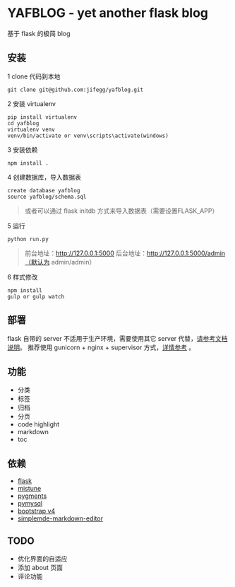# YAFBLOG - yet another flask blog
基于 flask 的极简 blog

## 安装

1 clone 代码到本地
```
git clone git@github.com:jifegg/yafblog.git
```

2 安装 virtualenv
```
pip install virtualenv
cd yafblog
virtualenv venv
venv/bin/activate or venv\scripts\activate(windows)
```

3 安装依赖
```
npm install .
```

4 创建数据库，导入数据表
```
create database yafblog
source yafblog/schema.sql
```
> 或者可以通过 flask initdb 方式来导入数据表（需要设置FLASK_APP）

5 运行
```
python run.py
```
>前台地址：http://127.0.0.1:5000
>后台地址：http://127.0.0.1:5000/admin（默认为 admin/admin）

6 样式修改
```
npm install
gulp or gulp watch
```

## 部署
flask 自带的 server 不适用于生产环境，需要使用其它 server 代替，[请参考文档说明](http://flask.pocoo.org/docs/0.12/deploying/#deployment)。
推荐使用 gunicorn + nginx + supervisor 方式，[详情参考](http://blog.gutown.com/article/2) 。


## 功能
* 分类
* 标签
* 归档
* 分页
* code highlight
* markdown
* toc


## 依赖
* [flask](https://github.com/pallets/flask)
* [mistune](https://github.com/lepture/mistune)
* [pygments](http://pygments.org/)
* [pymysql](https://github.com/PyMySQL/PyMySQL)
* [bootstrap v4](https://github.com/twbs/bootstrap)
* [simplemde-markdown-editor](https://github.com/NextStepWebs/simplemde-markdown-editor)

## TODO
* 优化界面的自适应
* 添加 about 页面
* 评论功能
